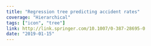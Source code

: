 ```yaml
---
title: "Regression tree predicting accident rates"
coverage: "Hierarchical"
tags: ["icon", "tree"]
link: http://link.springer.com/10.1007/0-387-28695-0
date: "2019-01-15"
---
```

